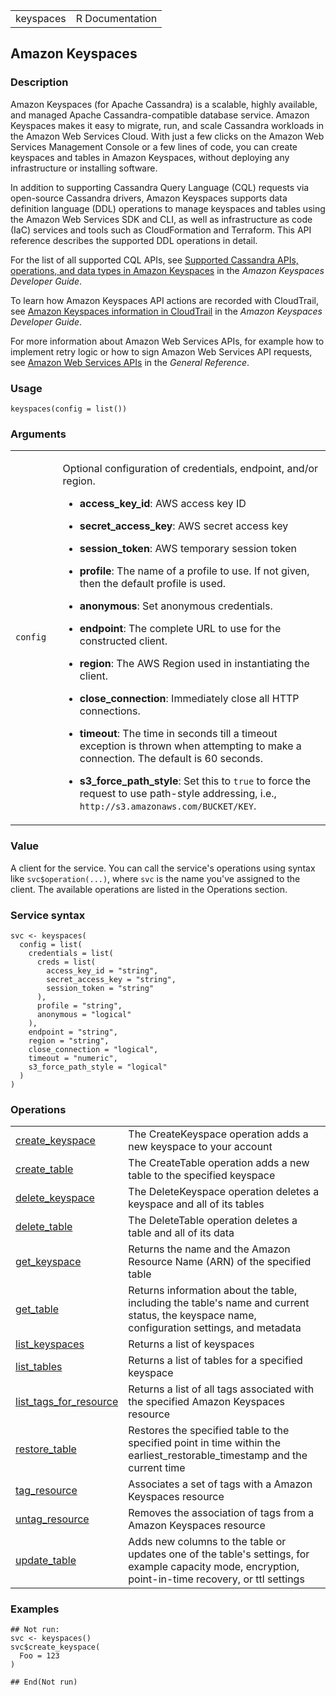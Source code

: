 <table style="width: 100%;">
<tbody>
<tr class="odd">
<td>keyspaces</td>
<td style="text-align: right;">R Documentation</td>
</tr>
</tbody>
</table>

## Amazon Keyspaces

### Description

Amazon Keyspaces (for Apache Cassandra) is a scalable, highly available,
and managed Apache Cassandra-compatible database service. Amazon
Keyspaces makes it easy to migrate, run, and scale Cassandra workloads
in the Amazon Web Services Cloud. With just a few clicks on the Amazon
Web Services Management Console or a few lines of code, you can create
keyspaces and tables in Amazon Keyspaces, without deploying any
infrastructure or installing software.

In addition to supporting Cassandra Query Language (CQL) requests via
open-source Cassandra drivers, Amazon Keyspaces supports data definition
language (DDL) operations to manage keyspaces and tables using the
Amazon Web Services SDK and CLI, as well as infrastructure as code (IaC)
services and tools such as CloudFormation and Terraform. This API
reference describes the supported DDL operations in detail.

For the list of all supported CQL APIs, see [Supported Cassandra APIs,
operations, and data types in Amazon
Keyspaces](https://docs.aws.amazon.com/keyspaces/latest/devguide/cassandra-apis.html)
in the *Amazon Keyspaces Developer Guide*.

To learn how Amazon Keyspaces API actions are recorded with CloudTrail,
see [Amazon Keyspaces information in
CloudTrail](https://docs.aws.amazon.com/keyspaces/latest/devguide/logging-using-cloudtrail.html#service-name-info-in-cloudtrail)
in the *Amazon Keyspaces Developer Guide*.

For more information about Amazon Web Services APIs, for example how to
implement retry logic or how to sign Amazon Web Services API requests,
see [Amazon Web Services
APIs](https://docs.aws.amazon.com/general/latest/gr/) in the *General
Reference*.

### Usage

    keyspaces(config = list())

### Arguments

<table>
<colgroup>
<col style="width: 15%" />
<col style="width: 85%" />
</colgroup>
<tbody>
<tr class="odd">
<td><code id="keyspaces_:_config">config</code></td>
<td><p>Optional configuration of credentials, endpoint, and/or
region.</p>
<ul>
<li><p><strong>access_key_id</strong>: AWS access key ID</p></li>
<li><p><strong>secret_access_key</strong>: AWS secret access
key</p></li>
<li><p><strong>session_token</strong>: AWS temporary session
token</p></li>
<li><p><strong>profile</strong>: The name of a profile to use. If not
given, then the default profile is used.</p></li>
<li><p><strong>anonymous</strong>: Set anonymous credentials.</p></li>
<li><p><strong>endpoint</strong>: The complete URL to use for the
constructed client.</p></li>
<li><p><strong>region</strong>: The AWS Region used in instantiating the
client.</p></li>
<li><p><strong>close_connection</strong>: Immediately close all HTTP
connections.</p></li>
<li><p><strong>timeout</strong>: The time in seconds till a timeout
exception is thrown when attempting to make a connection. The default is
60 seconds.</p></li>
<li><p><strong>s3_force_path_style</strong>: Set this to
<code>true</code> to force the request to use path-style addressing,
i.e., <code
style="white-space: pre;">⁠http://s3.amazonaws.com/BUCKET/KEY⁠</code>.</p></li>
</ul></td>
</tr>
</tbody>
</table>

### Value

A client for the service. You can call the service's operations using
syntax like `svc$operation(...)`, where `svc` is the name you've
assigned to the client. The available operations are listed in the
Operations section.

### Service syntax

    svc <- keyspaces(
      config = list(
        credentials = list(
          creds = list(
            access_key_id = "string",
            secret_access_key = "string",
            session_token = "string"
          ),
          profile = "string",
          anonymous = "logical"
        ),
        endpoint = "string",
        region = "string",
        close_connection = "logical",
        timeout = "numeric",
        s3_force_path_style = "logical"
      )
    )

### Operations

<table>
<tbody>
<tr class="odd">
<td style="text-align: left;"><a href="../keyspaces_create_keyspace/"> create_keyspace </a></td>
<td style="text-align: left;">The CreateKeyspace operation adds a new
keyspace to your account</td>
</tr>
<tr class="even">
<td style="text-align: left;"><a href="../keyspaces_create_table/"> create_table </a></td>
<td style="text-align: left;">The CreateTable operation adds a new table
to the specified keyspace</td>
</tr>
<tr class="odd">
<td style="text-align: left;"><a href="../keyspaces_delete_keyspace/"> delete_keyspace </a></td>
<td style="text-align: left;">The DeleteKeyspace operation deletes a
keyspace and all of its tables</td>
</tr>
<tr class="even">
<td style="text-align: left;"><a href="../keyspaces_delete_table/"> delete_table </a></td>
<td style="text-align: left;">The DeleteTable operation deletes a table
and all of its data</td>
</tr>
<tr class="odd">
<td style="text-align: left;"><a href="../keyspaces_get_keyspace/"> get_keyspace </a></td>
<td style="text-align: left;">Returns the name and the Amazon Resource
Name (ARN) of the specified table</td>
</tr>
<tr class="even">
<td style="text-align: left;"><a href="../keyspaces_get_table/"> get_table </a></td>
<td style="text-align: left;">Returns information about the table,
including the table's name and current status, the keyspace name,
configuration settings, and metadata</td>
</tr>
<tr class="odd">
<td style="text-align: left;"><a href="../keyspaces_list_keyspaces/"> list_keyspaces </a></td>
<td style="text-align: left;">Returns a list of keyspaces</td>
</tr>
<tr class="even">
<td style="text-align: left;"><a href="../keyspaces_list_tables/"> list_tables </a></td>
<td style="text-align: left;">Returns a list of tables for a specified
keyspace</td>
</tr>
<tr class="odd">
<td style="text-align: left;"><a href="../keyspaces_list_tags_for_resource/"> list_tags_for_resource </a></td>
<td style="text-align: left;">Returns a list of all tags associated with
the specified Amazon Keyspaces resource</td>
</tr>
<tr class="even">
<td style="text-align: left;"><a href="../keyspaces_restore_table/"> restore_table </a></td>
<td style="text-align: left;">Restores the specified table to the
specified point in time within the earliest_restorable_timestamp and the
current time</td>
</tr>
<tr class="odd">
<td style="text-align: left;"><a href="../keyspaces_tag_resource/"> tag_resource </a></td>
<td style="text-align: left;">Associates a set of tags with a Amazon
Keyspaces resource</td>
</tr>
<tr class="even">
<td style="text-align: left;"><a href="../keyspaces_untag_resource/"> untag_resource </a></td>
<td style="text-align: left;">Removes the association of tags from a
Amazon Keyspaces resource</td>
</tr>
<tr class="odd">
<td style="text-align: left;"><a href="../keyspaces_update_table/"> update_table </a></td>
<td style="text-align: left;">Adds new columns to the table or updates
one of the table's settings, for example capacity mode, encryption,
point-in-time recovery, or ttl settings</td>
</tr>
</tbody>
</table>

### Examples

    ## Not run: 
    svc <- keyspaces()
    svc$create_keyspace(
      Foo = 123
    )

    ## End(Not run)
